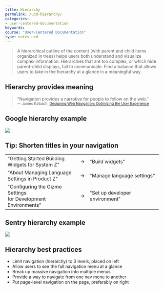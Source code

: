 ```yaml
---
title: Hierarchy
permalink: /ucd-hierarchy/
categories:
- user-centered-documentation
keywords:
course: "User-Centered Documentation"
type: notes_ucd
---
```


> A hierarchical outline of the content (with parent and child items organized in trees) helps users both understand and visualize complex information. Hierarchies that are too complex, or which hide parent-child displays, fail to communicate. Find a balance that allows users to take in the hierarchy at a glance in a meaningful way.

## Hierarchy provides meaning

> "Navigation provides a narrative for people to follow on the web." <small><br/>&mdash; James Kalbach, <a href="https://www.amazon.com/Designing-Web-Navigation-Optimizing-Experience/dp/0596528108/ref=sr_1_1?s=books&ie=UTF8&qid=1483721104&sr=1-1&keywords=designing+web+navigation+kalbach">Designing Web Navigation: Optimizing the User Experience</a></small>

## Google hierarchy example

<a href="https://developers.google.com/actions/develop/conversation"><img src="/user_centered_doc/media/rasters/googlevoicedoc.png"/></a>

## Tip: Shorten titles in your navigation

<table>
<tbody>
<tr style="margin-bottom:10px;">
    <td>"Getting Started Building <br/>Widgets for System Z"</td>
    <td>→</td>
    <td>"Build widgets"</td>
</tr>
<tr>
    <td>"About Managing Language <br/>Settings in Product Z"</td>
    <td>→</td>
    <td>"Manage language settings"</td>
</tr>
<tr>
    <td>"Configuring the Gizmo Settings<br/> for Development Environments"</td>
    <td>→</td>
    <td>"Set up developer environment"</td>
</tr>
</tbody>
</table>

## Sentry hierarchy example

<a href="https://docs.sentry.io/"><img src="/user_centered_doc/media/rasters/sentry.png"/></a>

## Hierarchy best practices

* Limit navigation (hierarchy) to 3 levels, placed on left
* Allow users to see the full navigation menu at a glance
* Break up massive navigation into multiple  menus
* Provide a way to navigate from one nav menu to another
* Put page-level navigation on the page, preferably on right